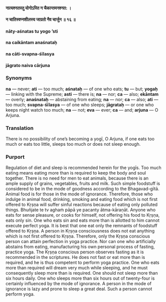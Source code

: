#### नात्यश्नतस्तु योगोऽस्ति न चैकान्तमनश्नत: ।
#### न चातिस्वप्नशीलस्य जाग्रतो नैव चार्जुन ॥ १६ ॥

#### nāty-aśnatas tu yogo ’sti
#### na caikāntam anaśnataḥ
#### na cāti-svapna-śīlasya
#### jāgrato naiva cārjuna

### Synonyms

**na** — never; **ati** — too much; **aśnataḥ** — of one who eats; **tu** — but; **yogaḥ** — linking with the Supreme; **asti** — there is; **na** — nor; **ca** — also; **ekāntam** — overly; **anaśnataḥ** — abstaining from eating; **na** — nor; **ca** — also; **ati** — too much; **svapna**-**śīlasya** — of one who sleeps; **jāgrataḥ** — or one who keeps night watch too much; **na** — not; **eva** — ever; **ca** — and; **arjuna** — O Arjuna.

### Translation

There is no possibility of one’s becoming a yogī, O Arjuna, if one eats too much or eats too little, sleeps too much or does not sleep enough.

### Purport

Regulation of diet and sleep is recommended herein for the yogīs. Too much eating means eating more than is required to keep the body and soul together. There is no need for men to eat animals, because there is an ample supply of grains, vegetables, fruits and milk. Such simple foodstuff is considered to be in the mode of goodness according to the Bhagavad-gītā. Animal food is for those in the mode of ignorance. Therefore, those who indulge in animal food, drinking, smoking and eating food which is not first offered to Kṛṣṇa will suffer sinful reactions because of eating only polluted things. Bhuñjate te tv aghaṁ pāpā ye pacanty ātma-kāraṇāt. Anyone who eats for sense pleasure, or cooks for himself, not offering his food to Kṛṣṇa, eats only sin. One who eats sin and eats more than is allotted to him cannot execute perfect yoga. It is best that one eat only the remnants of foodstuff offered to Kṛṣṇa. A person in Kṛṣṇa consciousness does not eat anything which is not first offered to Kṛṣṇa. Therefore, only the Kṛṣṇa conscious person can attain perfection in yoga practice. Nor can one who artificially abstains from eating, manufacturing his own personal process of fasting, practice yoga. The Kṛṣṇa conscious person observes fasting as it is recommended in the scriptures. He does not fast or eat more than is required, and he is thus competent to perform yoga practice. One who eats more than required will dream very much while sleeping, and he must consequently sleep more than is required. One should not sleep more than six hours daily. One who sleeps more than six hours out of twenty-four is certainly influenced by the mode of ignorance. A person in the mode of ignorance is lazy and prone to sleep a great deal. Such a person cannot perform yoga.